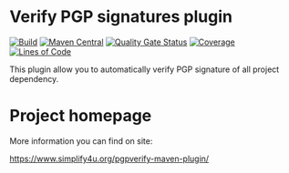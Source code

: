 # Verify PGP signatures plugin
[![Build](https://github.com/s4u/pgpverify-maven-plugin/workflows/Build/badge.svg)](https://github.com/s4u/pgpverify-maven-plugin/actions?query=workflow%3ABuild)
[![Maven Central](https://maven-badges.herokuapp.com/maven-central/org.simplify4u.plugins/pgpverify-maven-plugin/badge.svg)](https://maven-badges.herokuapp.com/maven-central/org.simplify4u.plugins/pgpverify-maven-plugin)
[![Quality Gate Status](https://sonarcloud.io/api/project_badges/measure?project=org.simplify4u.plugins%3Apgpverify-maven-plugin&metric=alert_status)](https://sonarcloud.io/dashboard?id=org.simplify4u.plugins%3Apgpverify-maven-plugin)
[![Coverage](https://sonarcloud.io/api/project_badges/measure?project=org.simplify4u.plugins%3Apgpverify-maven-plugin&metric=coverage)](https://sonarcloud.io/dashboard?id=org.simplify4u.plugins%3Apgpverify-maven-plugin)
[![Lines of Code](https://sonarcloud.io/api/project_badges/measure?project=org.simplify4u.plugins%3Apgpverify-maven-plugin&metric=ncloc)](https://sonarcloud.io/dashboard?id=org.simplify4u.plugins%3Apgpverify-maven-plugin)

This plugin allow you to automatically verify PGP signature of all project dependency.

# Project homepage

More information you can find on site:

https://www.simplify4u.org/pgpverify-maven-plugin/

